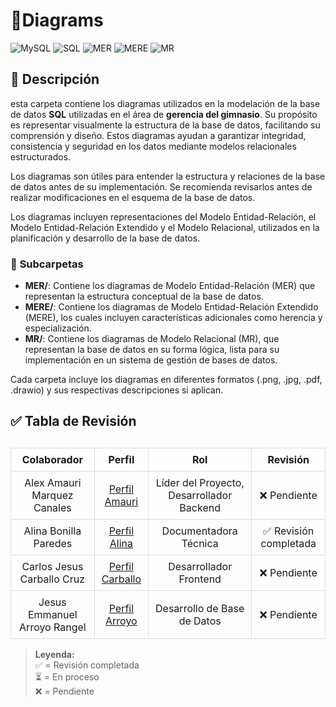  # 📂Diagrams

![MySQL](https://img.shields.io/badge/MySQL-005C84?style=for-the-badge&logo=mysql&logoColor=white)  ![SQL](https://img.shields.io/badge/SQL-4479A1?style=for-the-badge&logo=amazon-rds&logoColor=white) 
![MER](https://img.shields.io/badge/MER-4E9A29?style=for-the-badge&logo=diagram&logoColor=white)
![MERE](https://img.shields.io/badge/MERE-3578E5?style=for-the-badge&logo=diagram&logoColor=white)
![MR](https://img.shields.io/badge/MR-FF5733?style=for-the-badge&logo=diagram&logoColor=white)


## 📁 Descripción  


esta carpeta contiene los diagramas utilizados en la modelación de la base de datos **SQL** utilizadas en el área de **gerencia del gimnasio**. Su propósito es representar visualmente la estructura de la base de datos, facilitando su comprensión y diseño. Estos diagramas ayudan a garantizar integridad, consistencia y seguridad en los datos mediante modelos relacionales estructurados.  

Los diagramas son útiles para entender la estructura y relaciones de la base de datos antes de su implementación. Se recomienda revisarlos antes de realizar modificaciones en el esquema de la base de datos.

Los diagramas incluyen representaciones del Modelo Entidad-Relación, el Modelo Entidad-Relación Extendido y el Modelo Relacional, utilizados en la planificación y desarrollo de la base de datos.


### 📌 **Subcarpetas**  

- **MER/**: Contiene los diagramas de Modelo Entidad-Relación (MER) que representan la estructura conceptual de la base de datos.
- **MERE/**: Contiene los diagramas de Modelo Entidad-Relación Extendido (MERE), los cuales incluyen características adicionales como herencia y especialización.
- **MR/**: Contiene los diagramas de Modelo Relacional (MR), que representan la base de datos en su forma lógica, lista para su implementación en un sistema de gestión de bases de datos.

Cada carpeta incluye los diagramas en diferentes formatos (.png, .jpg, .pdf, .drawio) y sus respectivas descripciones si aplican.

## ✅ Tabla de Revisión  

<table style="width: 100%; border-collapse: collapse; margin-top: 30px;">
  <thead>
    <tr>
      <th style="border: 1px solid #ddd; padding: 8px; text-align: center;">Colaborador</th>
      <th style="border: 1px solid #ddd; padding: 8px; text-align: center;">Perfil</th>
      <th style="border: 1px solid #ddd; padding: 8px; text-align: center;">Rol</th>
      <th style="border: 1px solid #ddd; padding: 8px; text-align: center;">Revisión</th>
    </tr>
  </thead>
  <tbody>
    <tr>
      <td style="border: 1px solid #ddd; padding: 8px; text-align: center;">Alex Amauri Marquez Canales</td>
      <td style="border: 1px solid #ddd; padding: 8px; text-align: center;"><a href="https://github.com/Alex01Dev" target="_blank">Perfil Amauri</a></td>
      <td style="border: 1px solid #ddd; padding: 8px; text-align: center;">Líder del Proyecto, Desarrollador Backend</td>
      <td style="border: 1px solid #ddd; padding: 8px; text-align: center;">❌ Pendiente</td>
    </tr>
    <tr>
      <td style="border: 1px solid #ddd; padding: 8px; text-align: center;">Alina Bonilla Paredes</td>
      <td style="border: 1px solid #ddd; padding: 8px; text-align: center;"><a href="https://github.com/Ali-2121" target="_blank">Perfil Alina</a></td>
      <td style="border: 1px solid #ddd; padding: 8px; text-align: center;">Documentadora Técnica</td>
      <td style="border: 1px solid #ddd; padding: 8px; text-align: center;">✅ Revisión completada  </td>
    </tr>
    <tr>
      <td style="border: 1px solid #ddd; padding: 8px; text-align: center;">Carlos Jesus Carballo Cruz</td>
      <td style="border: 1px solid #ddd; padding: 8px; text-align: center;"><a href="https://github.com/CarlosJ67" target="_blank">Perfil Carballo</a></td>
      <td style="border: 1px solid #ddd; padding: 8px; text-align: center;">Desarrollador Frontend</td>
      <td style="border: 1px solid #ddd; padding: 8px; text-align: center;">❌ Pendiente</td>
    </tr>
    <tr>
      <td style="border: 1px solid #ddd; padding: 8px; text-align: center;">Jesus Emmanuel Arroyo Rangel</td>
      <td style="border: 1px solid #ddd; padding: 8px; text-align: center;"><a href="https://github.com/des-arrosho" target="_blank">Perfil Arroyo</a></td>
      <td style="border: 1px solid #ddd; padding: 8px; text-align: center;">Desarrollo de Base de Datos</td>
      <td style="border: 1px solid #ddd; padding: 8px; text-align: center;">❌ Pendiente</td>
    </tr>
  </tbody>
</table>

> **Leyenda:**  
> ✅ = Revisión completada  
> ⏳ = En proceso  
> ❌ = Pendiente  
